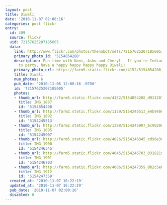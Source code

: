 ```yaml
---
layout: post
title: Diwali
date: '2010-11-07 02:00:16'
categories: post flickr
entry:
  id: 409
  source: flickr
  uid: 72157625207185605
  data:
    link: http://www.flickr.com/photos/thenobot/sets/72157625207185605/
    primary_photo_id: '5154854208'
    description: Fun time with Nani, Ashu and Cheryl.  If you're Indian and you love
      to party, have a happy happy happy happy Diwali!
    primary_photo_url: https://farm5.static.flickr.com/4152/5154854208_d911207e59_m.jpg
    title: Diwali
    num_photos: 6
    pub_date: '2010-11-06 12:00:16 -0700'
    id: '72157625207185605'
    photos:
    - thumb_url: http://farm5.static.flickr.com/4152/5154854208_d911207e59_s.jpg
      title: IMG_1887
      id: '5154854208'
    - thumb_url: http://farm2.static.flickr.com/1159/5154245513_e4b940e065_s.jpg
      title: IMG_1892
      id: '5154245513'
    - thumb_url: http://farm2.static.flickr.com/1398/5154245907_bc9029e2a3_s.jpg
      title: IMG_1895
      id: '5154245907'
    - thumb_url: http://farm5.static.flickr.com/4026/5154246345_cd96e3d2dc_s.jpg
      title: IMG_1900
      id: '5154246345'
    - thumb_url: http://farm5.static.flickr.com/4045/5154246703_8318219fe4_s.jpg
      title: IMG_1901
      id: '5154246703'
    - thumb_url: http://farm5.static.flickr.com/4086/5154247359_8b2c5e89aa_s.jpg
      title: IMG_1912
      id: '5154247359'
  created_at: '2010-11-07 16:22:19'
  updated_at: '2010-11-07 16:22:19'
  pub_date: '2010-11-07 02:00:16'
  disabled: 0
---
```

